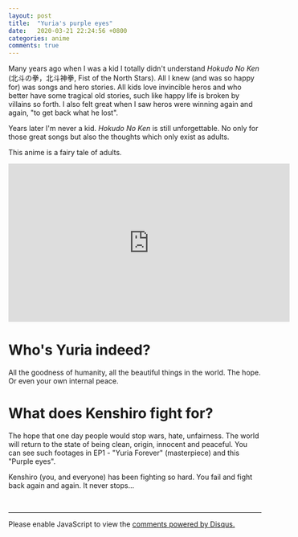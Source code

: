```yaml
---
layout: post
title:  "Yuria's purple eyes"
date:   2020-03-21 22:24:56 +0800
categories: anime
comments: true
---
```


Many years ago when I was a kid I totally didn't understand _Hokudo No Ken_ (北斗の拳，北斗神拳, Fist of the North Stars). All I knew (and was so happy for) was songs and hero stories. All kids love invincible heros and who better have some tragical old stories, such like happy life is broken by villains so forth.
I also felt great when I saw heros were winning again and again, "to get back what he lost".

Years later I'm never a kid. _Hokudo No Ken_ is still unforgettable. No only for those great songs but also the thoughts which only exist as adults.

This anime is a fairy tale of adults.
<br>

<iframe
	width="560"
	height="315"
	src="https://www.youtube.com/embed/aemK-VGcuIw"
	frameborder="0"
	allow="accelerometer; autoplay; encrypted-media; gyroscope; picture-in-picture"
	allowfullscreen>
</iframe>

# Who's Yuria indeed?
All the goodness of humanity, all the beautiful things in the world. The hope. Or even your own internal peace.

# What does Kenshiro fight for?
The hope that one day people would stop wars, hate, unfairness. The world will return to the state of being clean, origin, innocent and peaceful. You can see such footages in EP1 - "Yuria Forever" (masterpiece) and this "Purple eyes".

Kenshiro (you, and everyone) has been fighting so hard. You fail and fight back again and again. It never stops...


<br>
<hr>

<div id="disqus_thread"></div>
<script>
(function() { // DON'T EDIT BELOW THIS LINE
var d = document, s = d.createElement('script');
s.src = 'https://straightdave-github-io.disqus.com/embed.js';
s.setAttribute('data-timestamp', +new Date());
(d.head || d.body).appendChild(s);
})();
</script>
<noscript>Please enable JavaScript to view the <a href="https://disqus.com/?ref_noscript">comments powered by Disqus.</a></noscript>
